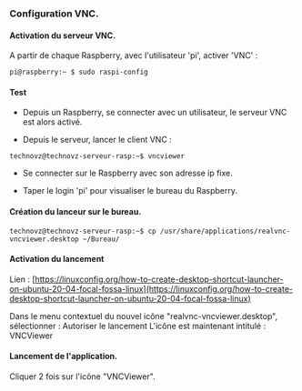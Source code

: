 ### Configuration VNC.


#### Activation du serveur VNC.

A partir de chaque Raspberry, avec l'utilisateur 'pi', activer 'VNC' : 

```
pi@raspberry:~ $ sudo raspi-config
```


#### Test 

- Depuis un Raspberry, se connecter avec un utilisateur, le serveur VNC est alors activé.

- Depuis le serveur, lancer le client VNC :

```
technovz@technovz-serveur-rasp:~$ vncviewer
```

- Se connecter sur le Raspberry avec son adresse ip fixe.

- Taper le login 'pi' pour visualiser le bureau du Raspberry.


#### Création du lanceur sur le bureau.

```
technovz@technovz-serveur-rasp:~$ cp /usr/share/applications/realvnc-vncviewer.desktop ~/Bureau/
```


#### Activation du lancement

Lien : 
[https://linuxconfig.org/how-to-create-desktop-shortcut-launcher-on-ubuntu-20-04-focal-fossa-linux](https://linuxconfig.org/how-to-create-desktop-shortcut-launcher-on-ubuntu-20-04-focal-fossa-linux)

Dans le menu contextuel du nouvel icône "realvnc-vncviewer.desktop", sélectionner : Autoriser le lancement
L'icône est maintenant intitulé : VNCViewer


#### Lancement de l'application.

Cliquer 2 fois sur l'icône "VNCViewer".
